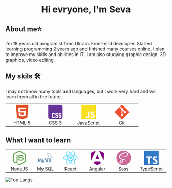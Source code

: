 <div id="header" align="center">
  <h1>Hi evryone, I'm Seva</h1>
</div>
<main>
  <div id="about-me">
    <h2>About me⭐</h2>
    <p>I'm 18 years old programist from Ukrain. Front-end devoloper. Started learning programming 2 years ago and finished many courses online. I plan to improve my skills and abilities in IT. I am also studying graphic design, 3D graphics, video editing.</p>
  </div>
  <div id="my-skils-box">
    <h2>My skils 🛠</h2>
    <p>I may not know many tools and languages, but I work very hard and will learn them all in the future.</p>
    <table align="center">
      <tr>
        <td align="center" width="90">
          <img src="./images/html5.svg"  width="45" height="45">
          <br>HTML 5
        </td>
        <td align="center" width="90">
          <img src="./images/css.svg" width="45" height="45">
          <br>CSS 3
        </td>
        <td align="center" width="90">
          <img src="./images/javascript.svg" width="45" height="45">
          <br>JavaScript
        </td>
        <td align="center" width="90">
          <img src="./images/git.svg" width="45" height="45">
          <br>Git
        </td>
      </tr>
    </table>
    <h2>What I want to learn</h2>
    <table align="center">
      <tr>
        <td align="center" width="90">
          <img src="./images/nodedotjs.svg" width="45" height="45">
          <br>NodeJS
        </td>
        <td align="center" width="90">
          <img src="./images/mysql.svg" width="45" height="45">
          <br>My SQL
        </td>
        <td align="center" width="90">
          <img src="./images/react.svg" width="45" height="45">
          <br>React
        </td>
        <td align="center" width="90">
          <img src="./images/angular.svg" width="45" height="45">
          <br>Angular
        </td>
        <td align="center" width="90">
          <img src="./images/sass.svg" width="45" height="45">
          <br>Sass
        </td>
        <td align="center" width="90">
          <img src="./images/typescript.svg" width="45" height="45">
          <br>TypeScript
        </td>
      </tr>
    </table>
  </div>
</main>


![Top Langs](https://github-readme-stats.vercel.app/api/top-langs/?username=akirivsev)
